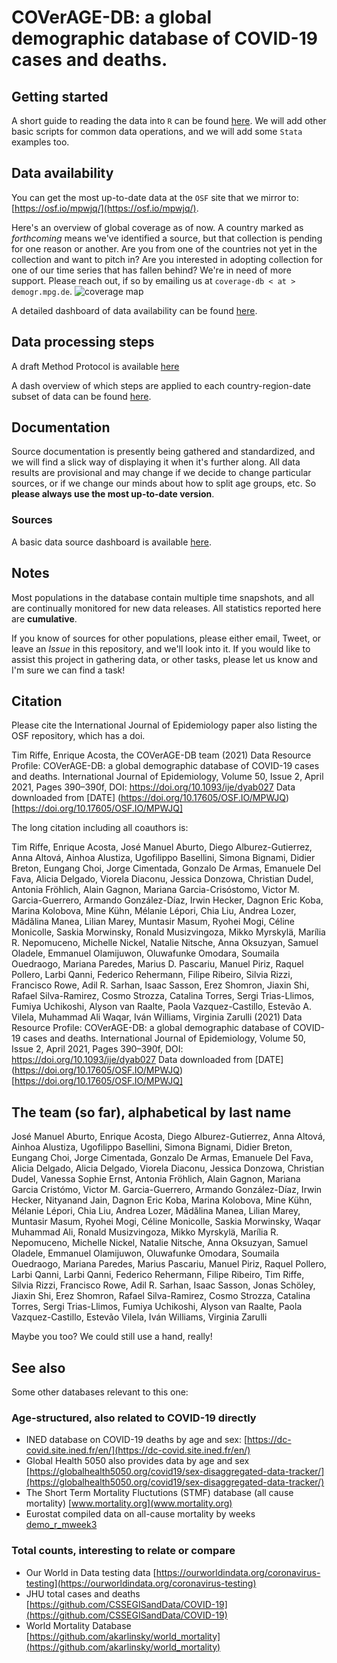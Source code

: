 # COVerAGE-DB: a global demographic database of COVID-19 cases and deaths.

## Getting started

A short guide to reading the data into `R` can be found [here](https://timriffe.github.io/covid_age/GettingStarted.html). We will add other basic scripts for common data operations, and we will add some `Stata` examples too.

## Data availability
You can get the most up-to-date data at the `OSF` site that we mirror to: [https://osf.io/mpwjq/](https://osf.io/mpwjq/). 

Here's an overview of global coverage as of now. A country marked as *forthcoming* means we've identified a source, but that collection is pending for one reason or another. Are you from one of the countries not yet in the collection and want to pitch in? Are you interested in adopting collection for one of our time series that has fallen behind? We're in need of more support. Please reach out, if so by emailing us at `coverage-db < at > demogr.mpg.de`.
![coverage map](https://raw.githubusercontent.com/timriffe/covid_age/master/assets/coveragemap.svg)

A detailed dashboard of data availability can be found [here](https://timriffe.github.io/covid_age/DataAvail.html).

## Data processing steps

A draft Method Protocol is available [here](https://osf.io/jcnw3/)

A dash overview of which steps are applied to each country-region-date subset of data can be found [here](https://timriffe.github.io/covid_age/DataSteps.html).  

## Documentation
Source documentation is presently being gathered and standardized, and we will find a slick way of displaying it when it's further along. All data results are provisional and may change if we decide to change particular sources, or if we change our minds about how to split age groups, etc. So **please always use the most up-to-date version**.

### Sources
A basic data source dashboard is available  [here](https://timriffe.github.io/covid_age/DataSources.html).

## Notes
Most populations in the database contain multiple time snapshots, and all are continually monitored for new data releases.  All statistics reported here are **cumulative**. 

If you know of sources for other populations, please either email, Tweet, or leave an *Issue* in this repository, and we'll look into it. If you would like to assist this project in gathering data, or other tasks, please let us know and I'm sure we can find a task!

## Citation

Please cite the International Journal of Epidemiology paper also listing the OSF repository, which has a doi. 

Tim Riffe, Enrique Acosta, the COVerAGE-DB team (2021) Data Resource Profile: COVerAGE-DB: a global demographic database of COVID-19 cases and deaths. International Journal of Epidemiology, Volume 50, Issue 2, April 2021, Pages 390–390f, DOI: https://doi.org/10.1093/ije/dyab027 Data downloaded from [DATE] (https://doi.org/10.17605/OSF.IO/MPWJQ)[https://doi.org/10.17605/OSF.IO/MPWJQ]

The long citation including all coauthors is:

Tim Riffe, Enrique Acosta, José Manuel Aburto, Diego Alburez-Gutierrez, Anna Altová, Ainhoa Alustiza, Ugofilippo Basellini, Simona Bignami, Didier Breton, Eungang Choi, Jorge Cimentada, Gonzalo De Armas, Emanuele Del Fava, Alicia Delgado, Viorela Diaconu, Jessica Donzowa, Christian Dudel, Antonia Fröhlich, Alain Gagnon, Mariana Garcia-Crisóstomo, Victor M. Garcia-Guerrero, Armando González-Díaz, Irwin Hecker, Dagnon Eric Koba, Marina Kolobova, Mine Kühn, Mélanie Lépori, Chia Liu, Andrea Lozer, Mădălina Manea, Lilian Marey, Muntasir Masum, Ryohei Mogi, Céline Monicolle, Saskia Morwinsky, Ronald Musizvingoza, Mikko Myrskylä, Marília R. Nepomuceno, Michelle Nickel, Natalie Nitsche, Anna Oksuzyan, Samuel Oladele, Emmanuel Olamijuwon, Oluwafunke Omodara, Soumaila Ouedraogo, Mariana Paredes, Marius D. Pascariu, Manuel Piriz, Raquel Pollero, Larbi Qanni, Federico Rehermann, Filipe Ribeiro, Silvia Rizzi, Francisco Rowe, Adil R. Sarhan, Isaac Sasson, Erez Shomron, Jiaxin Shi, Rafael Silva-Ramirez, Cosmo Strozza, Catalina Torres, Sergi Trias-Llimos, Fumiya Uchikoshi, Alyson van Raalte, Paola Vazquez-Castillo, Estevão A. Vilela, Muhammad Ali Waqar, Iván Williams, Virginia Zarulli (2021) Data Resource Profile: COVerAGE-DB: a global demographic database of COVID-19 cases and deaths. International Journal of Epidemiology, Volume 50, Issue 2, April 2021, Pages 390–390f, DOI: https://doi.org/10.1093/ije/dyab027 Data downloaded from [DATE] (https://doi.org/10.17605/OSF.IO/MPWJQ)[https://doi.org/10.17605/OSF.IO/MPWJQ]


## The team (so far), alphabetical by last name
José Manuel Aburto, Enrique Acosta, Diego Alburez-Gutierrez, Anna Altová, Ainhoa Alustiza, Ugofilippo Basellini, Simona Bignami, Didier Breton, Eungang Choi, Jorge Cimentada, Gonzalo De Armas, Emanuele Del Fava, Alicia Delgado, Alicia Delgado, Viorela Diaconu, Jessica Donzowa, Christian Dudel, Vanessa Sophie Ernst, Antonia Fröhlich, Alain Gagnon, Mariana Garcia Cristómo, Victor M. Garcia-Guerrero, Armando González-Díaz, Irwin Hecker, Nityanand Jain, Dagnon Eric Koba, Marina Kolobova, Mine Kühn, Mélanie Lépori, Chia Liu, Andrea Lozer, Mădălina Manea, Lilian Marey, Muntasir Masum, Ryohei Mogi, Céline Monicolle, Saskia Morwinsky, Waqar Muhammad Ali, Ronald Musizvingoza, Mikko Myrskylä, Marília R. Nepomuceno, Michelle Nickel, Natalie Nitsche, Anna Oksuzyan, Samuel Oladele, Emmanuel Olamijuwon, Oluwafunke Omodara, Soumaila Ouedraogo, Mariana Paredes, Marius Pascariu, Manuel Piriz, Raquel Pollero, Larbi Qanni, Larbi Qanni, Federico Rehermann, Filipe Ribeiro, Tim Riffe, Silvia Rizzi, Francisco Rowe, Adil R. Sarhan, Isaac Sasson, Jonas Schöley, Jiaxin Shi, Erez Shomron, Rafael Silva-Ramirez, Cosmo Strozza, Catalina Torres, Sergi Trias-Llimos, Fumiya Uchikoshi, Alyson van Raalte, Paola Vazquez-Castillo, Estevão Vilela, Iván Williams, Virginia Zarulli

Maybe you too? We could still use a hand, really!

## See also
Some other databases relevant to this one:

### Age-structured, also related to COVID-19 directly

- INED database on COVID-19 deaths by age and sex: [https://dc-covid.site.ined.fr/en/](https://dc-covid.site.ined.fr/en/)
- Global Health 5050 also provides data by age and sex [https://globalhealth5050.org/covid19/sex-disaggregated-data-tracker/](https://globalhealth5050.org/covid19/sex-disaggregated-data-tracker/)
- The Short Term Mortality Fluctutions (STMF) database (all cause mortality) [www.mortality.org](www.mortality.org)
- Eurostat compiled data on all-cause mortality by weeks [demo_r_mweek3](https://appsso.eurostat.ec.europa.eu/nui/show.do?dataset=demo_r_mweek3&lang=en)

### Total counts, interesting to relate or compare

- Our World in Data testing data [https://ourworldindata.org/coronavirus-testing](https://ourworldindata.org/coronavirus-testing)
- JHU total cases and deaths [https://github.com/CSSEGISandData/COVID-19](https://github.com/CSSEGISandData/COVID-19)
- World Mortality Database [https://github.com/akarlinsky/world_mortality](https://github.com/akarlinsky/world_mortality)





